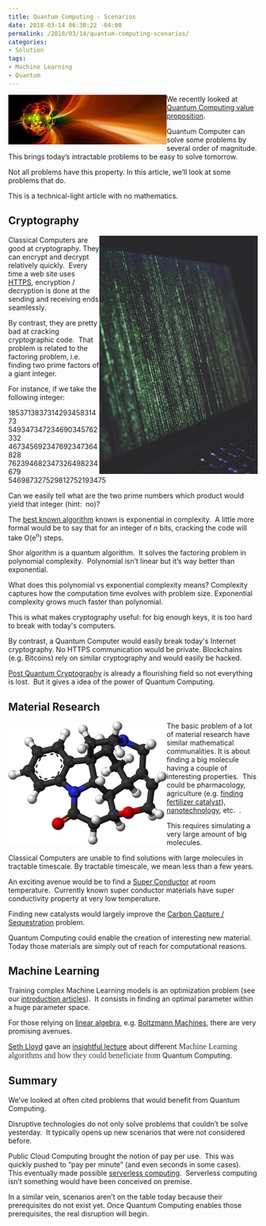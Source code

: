 ```yaml
---
title: Quantum Computing - Scenarios
date: 2018-03-14 06:30:22 -04:00
permalink: /2018/03/14/quantum-computing-scenarios/
categories:
- Solution
tags:
- Machine Learning
- Quantum
---
```

<a href="/assets/2018/3/quantum-computing-scenarios/tail-2801599_640.jpg"><img style="border:0 currentcolor;float:left;display:inline;background-image:none;" title="tail-2801599_640" src="/assets/2018/3/quantum-computing-scenarios/tail-2801599_640_thumb.jpg" alt="tail-2801599_640" width="320" height="100" align="left" border="0" /></a>We recently looked at <a href="https://vincentlauzon.com/2018/03/07/quantum-computing-value-proposition/">Quantum Computing value proposition</a>.

Quantum Computer can solve some problems by several order of magnitude. This brings today’s intractable problems to be easy to solve tomorrow.

Not all problems have this property. In this article, we’ll look at some problems that do.

This is a technical-light article with no mathematics.
<h2>Cryptography</h2>
<a href="/assets/2018/3/quantum-computing-scenarios/pexels-photo-193349.jpg"><img style="border:0 currentcolor;float:right;display:inline;background-image:none;" title="binary damage code" src="/assets/2018/3/quantum-computing-scenarios/pexels-photo-193349_thumb.jpg" alt="binary damage code" width="320" height="480" align="right" border="0" /></a>

Classical Computers are good at cryptography. They can encrypt and decrypt relatively quickly.  Every time a web site uses <a href="https://en.wikipedia.org/wiki/Transport_Layer_Security">HTTPS</a>, encryption / decryption is done at the sending and receiving ends seamlessly.

By contrast, they are pretty bad at cracking cryptographic code.  That problem is related to the factoring problem, i.e. finding two prime factors of a giant integer.

For instance, if we take the following integer:

185371383731429345831473
549347347234690345762332
467345692347692347364828
762394682347326498234679
546987327529812752193475

Can we easily tell what are the two prime numbers which product would yield that integer (hint:  no)?

The <a href="https://en.wikipedia.org/wiki/General_number_field_sieve">best known algorithm</a> known is exponential in complexity.  A little more formal would be to say that for an integer of <em>n</em> bits, cracking the code will take O(e<sup>n</sup>) steps.

Shor algorithm is a quantum algorithm.  It solves the factoring problem in polynomial complexity.  Polynomial isn’t linear but it’s way better than exponential.

What does this polynomial vs exponential complexity means? Complexity captures how the computation time evolves with problem size. Exponential complexity grows much faster than polynomial.

This is what makes cryptography useful: for big enough keys, it is too hard to break with today's computers.

By contrast, a Quantum Computer would easily break today's Internet cryptography. No HTTPS communication would be private. Blockchains (e.g. Bitcoins) rely on similar cryptography and would easily be hacked.

<a href="https://en.wikipedia.org/wiki/Post-quantum_cryptography">Post Quantum Cryptography</a> is already a flourishing field so not everything is lost.  But it gives a idea of the power of Quantum Computing.
<h2>Material Research</h2>
<a href="/assets/2018/3/quantum-computing-scenarios/strychnine1.png"><img style="border:0 currentcolor;float:left;display:inline;background-image:none;" title="Strychnine[1]" src="/assets/2018/3/quantum-computing-scenarios/strychnine1_thumb.png" alt="Strychnine[1]" width="320" height="248" align="left" border="0" />
</a>

The basic problem of a lot of material research have similar mathematical communalities. It is about finding a big molecule having a couple of interesting properties.  This could be pharmacology, agriculture (e.g. <a href="https://news.microsoft.com/transform/things-to-come-could-the-cloud-and-quantum-computing-help-feed-the-world/">finding fertilizer catalyst</a>), <a href="https://www.azonano.com/article.aspx?ArticleID=3251">nanotechnology</a>, etc.  .

This requires simulating a very large amount of big molecules.

Classical Computers are unable to find solutions with large molecules in tractable timescale. By tractable timescale, we mean less than a few years.

An exciting avenue would be to find a <a href="https://en.wikipedia.org/wiki/Superconductivity">Super Conductor</a> at room temperature.  Currently known super conductor materials have super conductivity property at very low temperature.

Finding new catalysts would largely improve the <a href="https://en.wikipedia.org/wiki/Carbon_capture_and_storage">Carbon Capture / Sequestration</a> problem.

Quantum Computing could enable the creation of interesting new material.  Today those materials are simply out of reach for computational reasons.
<h2>Machine Learning</h2>
Training complex Machine Learning models is an optimization problem (see our <a href="https://vincentlauzon.com/2015/07/12/machine-learning-an-introduction-part-2/">introduction articles</a>).  It consists in finding an optimal parameter within a huge parameter space.

For those relying on <a href="https://www.youtube.com/watch?v=KtIPAPyaPOg">linear algebra</a>, e.g. <a href="https://www.microsoft.com/en-us/research/video/transforming-machine-learning-optimization-quantum-computing/">Boltzmann Machines</a>, there are very promising avenues.

<a href="https://en.wikipedia.org/wiki/Seth_Lloyd">Seth Lloyd</a> gave an <a href="https://www.youtube.com/watch?v=Lbndu5EIWvI">insightful lecture</a> about different <span style="display:inline !important;float:none;background-color:transparent;color:#333333;cursor:text;font-family:Georgia, 'Times New Roman', 'Bitstream Charter', Times, serif;font-size:16px;font-style:normal;font-variant:normal;font-weight:400;letter-spacing:normal;orphans:2;text-align:left;text-decoration:none;text-indent:0;text-transform:none;white-space:normal;word-spacing:0;">Machine Learning algorithms and how they could beneficiate from </span>Quantum Computing.
<h2>Summary</h2>
We’ve looked at often cited problems that would benefit from Quantum Computing.

Disruptive technologies do not only solve problems that couldn’t be solve yesterday.  It typically opens up new scenarios that were not considered before.

Public Cloud Computing brought the notion of pay per use.  This was quickly pushed to “pay per minute” (and even seconds in some cases).  This eventually made possible <a href="https://vincentlauzon.com/2017/11/27/serverless-compute-with-azure-functions-getting-started/">serverless computing</a>.  Serverless computing isn’t something would have been conceived on premise.

In a similar vein, scenarios aren’t on the table today because their prerequisites do not exist yet. Once Quantum Computing enables those prerequisites, the real disruption will begin.